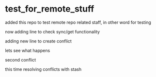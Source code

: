 # test_for_remote_stuff
added this repo
to test remote repo related
staff, in other word for testing

now adding line to check sync/get functionality

adding new line to create conflict

lets see what happens

second conflict

this time resolving conflicts with stash
